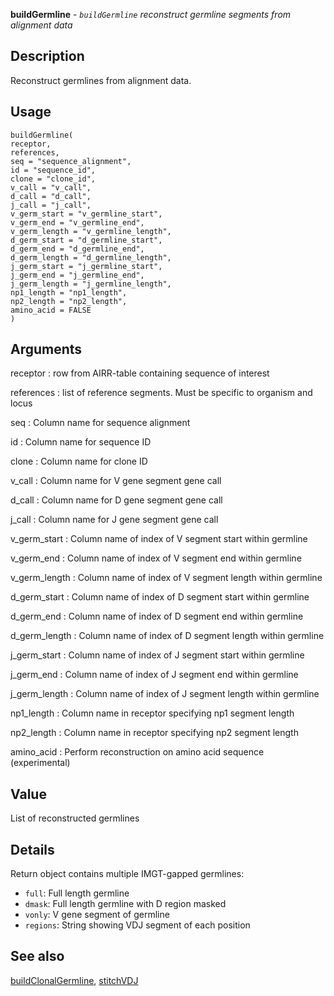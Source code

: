 **buildGermline** - *`buildGermline` reconstruct germline segments from alignment data*

Description
--------------------

Reconstruct germlines from alignment data.


Usage
--------------------
```
buildGermline(
receptor,
references,
seq = "sequence_alignment",
id = "sequence_id",
clone = "clone_id",
v_call = "v_call",
d_call = "d_call",
j_call = "j_call",
v_germ_start = "v_germline_start",
v_germ_end = "v_germline_end",
v_germ_length = "v_germline_length",
d_germ_start = "d_germline_start",
d_germ_end = "d_germline_end",
d_germ_length = "d_germline_length",
j_germ_start = "j_germline_start",
j_germ_end = "j_germline_end",
j_germ_length = "j_germline_length",
np1_length = "np1_length",
np2_length = "np2_length",
amino_acid = FALSE
)
```

Arguments
-------------------

receptor
:   row from AIRR-table containing sequence of interest

references
:   list of reference segments. Must be specific to organism 
and locus

seq
:   Column name for sequence alignment

id
:   Column name for sequence ID

clone
:   Column name for clone ID

v_call
:   Column name for V gene segment gene call

d_call
:   Column name for D gene segment gene call

j_call
:   Column name for J gene segment gene call

v_germ_start
:   Column name of index of V segment start within germline

v_germ_end
:   Column name of index of V segment end within germline

v_germ_length
:   Column name of index of V segment length within germline

d_germ_start
:   Column name of index of D segment start within germline

d_germ_end
:   Column name of index of D segment end within germline

d_germ_length
:   Column name of index of D segment length within germline

j_germ_start
:   Column name of index of J segment start within germline

j_germ_end
:   Column name of index of J segment end within germline

j_germ_length
:   Column name of index of J segment length within germline

np1_length
:   Column name in receptor specifying np1 segment length

np2_length
:   Column name in receptor specifying np2 segment length

amino_acid
:   Perform reconstruction on amino acid sequence (experimental)




Value
-------------------

List of reconstructed germlines


Details
-------------------

Return object contains multiple IMGT-gapped germlines:

+ `full`:    Full length germline
+ `dmask`:   Full length germline with D region masked
+ `vonly`:   V gene segment of germline
+ `regions`: String showing VDJ segment of each position





See also
-------------------

[buildClonalGermline](buildClonalGermline.md), [stitchVDJ](stitchVDJ.md)






